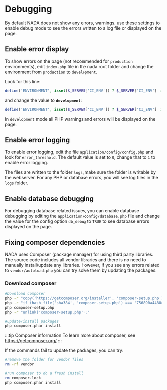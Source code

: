# Debugging

By default NADA does not show any errors, warnings. use these settings to enable debug mode to see the errors written to a log file or displayed on the page.

## Enable error display
To show errors on the page (not recommended for `production` environments), edit `index.php` file in the nada root folder and change the environment from `production` to `development`.

Look for this line:

```php
define('ENVIRONMENT', isset($_SERVER['CI_ENV']) ? $_SERVER['CI_ENV'] : 'production');
```

and change the value to **`development`**:

```php
define('ENVIRONMENT', isset($_SERVER['CI_ENV']) ? $_SERVER['CI_ENV'] : 'development');
```

In `development` mode all PHP warnings and errors will be displayed on the page. 


## Enable error logging
To enable error logging, edit the file `application/config/config.php` and look for `error_threshold`. The default value is set to `0`, change that to `1` to enable error logging. 

The files are written to the folder `logs`, make sure the folder is writable by the webserver. For any PHP or database errors, you will see log files in the `logs` folder.


## Enable database debugging

For debugging database related issues, you can enable database debugging by editing the `application/config/database.php` file and change the value for the config option `db_debug` to `TRUE` to see database errors displayed on the page.


## Fixing composer dependencies
NADA uses Composer (package manager) for using third party libraries. The source code includes all vendor libraries and there is no need to manually install/update any libraries. However, if you see any errors related to `vendor/autoload.php` you can try solve them by updating the packages.

### Download composer

```bash
#Download composer
php -r "copy('https://getcomposer.org/installer', 'composer-setup.php');"
php -r "if (hash_file('sha384', 'composer-setup.php') === '756890a4488ce9024fc62c56153228907f1545c228516cbf63f885e036d37e9a59d27d63f46af1d4d07ee0f76181c7d3') { echo 'Installer verified'; } else { echo 'Installer corrupt'; unlink('composer-setup.php'); } echo PHP_EOL;"
php composer-setup.php
php -r "unlink('composer-setup.php');"

#update/install packages
php composer.phar install
```

:::tip Composer information
To learn more about composer, see https://getcomposer.org/
:::


If the commands fail to update the packages, you can try:

```bash
#remove the folder for vendor files
rm -rf vendor

#run composer to do a fresh install
rm composer.lock
php composer.phar install
```
